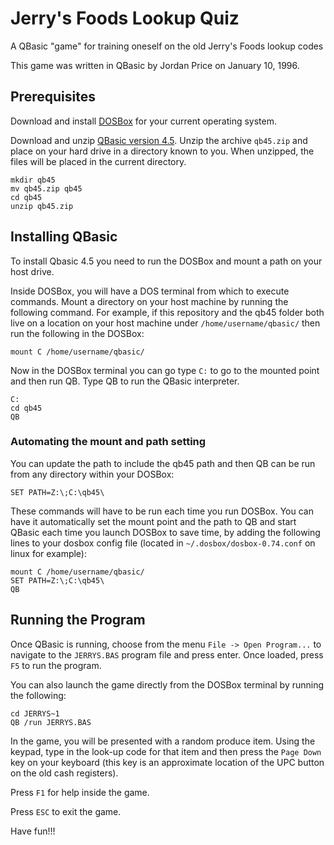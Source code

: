 # Jerry's Foods Lookup Quiz

A QBasic "game" for training oneself on the old Jerry's Foods lookup codes

This game was written in QBasic by Jordan Price on January 10, 1996.

## Prerequisites

Download and install [DOSBox](http://www.dosbox.com/download.php?main=1) for
your current operating system.

Download and unzip [QBasic version
4.5](http://www.phatcode.net/downloads.php?id=172). Unzip the archive
`qb45.zip` and place on your hard drive in a directory known to you. When
unzipped, the files will be placed in the current directory.

```
mkdir qb45
mv qb45.zip qb45
cd qb45
unzip qb45.zip
```

## Installing QBasic

To install Qbasic 4.5 you need to run the DOSBox and mount a path on your host
drive.

Inside DOSBox, you will have a DOS terminal from which to execute commands.
Mount a directory on your host machine by running the following command. For
example, if this repository and the qb45 folder both live on a location on your
host machine under `/home/username/qbasic/` then run the following in the
DOSBox:

```
mount C /home/username/qbasic/
```

Now in the DOSBox terminal you can go type `C:` to go to the mounted point and
then run QB. Type QB to run the QBasic interpreter.

```
C:
cd qb45
QB
```

### Automating the mount and path setting

You can update the path to include the qb45 path and then QB can be run from
any directory within your DOSBox:

```
SET PATH=Z:\;C:\qb45\
```

These commands will have to be run each time you run DOSBox. You can have it
automatically set the mount point and the path to QB and start QBasic each time
you launch DOSBox to save time, by adding the following lines to your dosbox
config file (located in `~/.dosbox/dosbox-0.74.conf` on linux for example):

```
mount C /home/username/qbasic/
SET PATH=Z:\;C:\qb45\
QB
```

## Running the Program

Once QBasic is running, choose from the menu `File -> Open Program...` to
navigate to the `JERRYS.BAS` program file and press enter. Once loaded, press
`F5` to run the program.

You can also launch the game directly from the DOSBox terminal by running the
following:

```
cd JERRYS~1
QB /run JERRYS.BAS
```

In the game, you will be presented with a random produce item. Using the
keypad, type in the look-up code for that item and then press the `Page Down`
key on your keyboard (this key is an approximate location of the UPC button on
the old cash registers).

Press `F1` for help inside the game.

Press `ESC` to exit the game.

Have fun!!!

